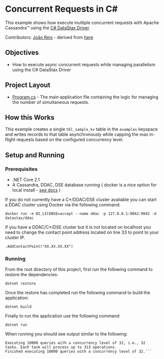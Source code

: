 # Concurrent Requests in C#
This example shows how execute multiple concurrent requests with Apache Cassandra™ using the [C# DataStax Driver](https://docs.datastax.com/en/developer/csharp-driver/latest).

Contributors: [João Reis](https://github.com/joao-r-reis) - derived from [here](https://github.com/datastax/csharp-driver/tree/master/examples/ConcurrentExecutions/ExecuteInLoop)

## Objectives

* How to execute async concurrent requests while managing parallelism using the C# DataStax Driver
  
## Project Layout

* [Program.cs](Program.cs) - The main application file containing the logic for managing the number of simultaneous requests.

## How this Works
This example creates a single `tbl_sample_kv` table in the `examples` keyspace and writes records to that table asynchronously while capping the max in-flight requests based on the configured concurrency level.

## Setup and Running

### Prerequisites

* .NET Core 2.1
* A Cassandra, DDAC, DSE database running ( docker is a nice option for local install - [see docs](https://docs.datastax.com/en/docker/doc/docker/dockerQuickStart.html) )

If you do not currently have a C*/DDAC/DSE cluster available you can start a DDAC cluster using Docker via the following command:

```docker run -e DS_LICENSE=accept --name ddac -p 127.0.0.1:9042:9042 -d datastax/ddac ```

If you have a DDAC/C*/DSE cluster but it is not located on localhost you need to change the contact point address located on line 33 to point to your cluster IP.

```.AddContactPoint("XX.XX.XX.XX")```


### Running
From the root directory of this project, first run the following command to restore the dependencies:

`dotnet restore`

Once the restore has completed run the following command to build the application:

`dotnet build`

Finally to run the application use the following command:

`dotnet run`

When running you should see output similar to the following:

```MaxConcurrencyLevel=32  TotalLength=10000
Executing 10000 queries with a concurrency level of 32, i.e., 32 tasks. Each task will process up to 313 operations.
Finished executing 10000 queries with a concurrency level of 32.```

